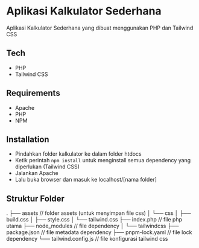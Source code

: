 # Aplikasi Kalkulator Sederhana

Aplikasi Kalkulator Sederhana yang dibuat menggunakan PHP dan Tailwind CSS

## Tech

- PHP
- Tailwind CSS

## Requirements

- Apache
- PHP
- NPM

## Installation

- Pindahkan folder kalkulator ke dalam folder htdocs
- Ketik perintah `npm install` untuk menginstall semua dependency yang diperlukan (Tailwind CSS)
- Jalankan Apache
- Lalu buka browser dan masuk ke localhost/[nama folder]

## Struktur Folder

.
├── assets // folder assets (untuk menyimpan file css)
│ └── css
│ ├── build.css
│ ├── style.css
│ └── tailwind.css
├── index.php // file php utama
├── node_modules // file dependency
│ └── tailwindcss
├── package.json // file metadata dependency
├── pnpm-lock.yaml // file lock dependency
└── tailwind.config.js // file konfigurasi tailwind css
